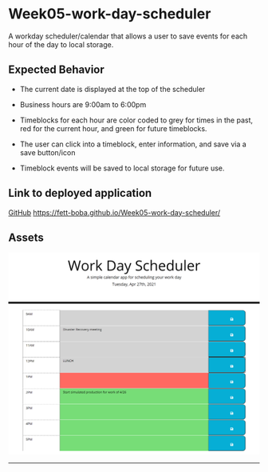 # Week05-work-day-scheduler

A workday scheduler/calendar that allows a user to save events for each hour of the day to local storage.


## Expected Behavior

* The current date is displayed at the top of the scheduler

* Business hours are 9:00am to 6:00pm

* Timeblocks for each hour are color coded to grey for times in the past, red for the current hour, and green for future timeblocks.

* The user can click into a timeblock, enter information, and save via a save button/icon

* Timeblock events will be saved to local storage for future use.


## Link to deployed application

[GitHub](https://fett-boba.github.io/Week05-work-day-scheduler/) https://fett-boba.github.io/Week05-work-day-scheduler/


## Assets

![Screen capture demonstrating the Workday Scheduler](assets/img/schedulerscreenprint.PNG)

---


